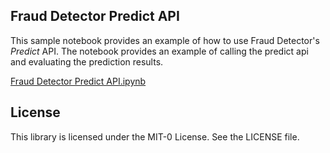 
## Fraud Detector Predict API 

This sample notebook provides an example of how to use Fraud Detector's *Predict* API. The notebook provides an example of calling the predict api and evaluating the prediction results. 

[Fraud Detector Predict API.ipynb](Fraud_Detector_Predict_API.ipynb)

## License
This library is licensed under the MIT-0 License. See the LICENSE file.
